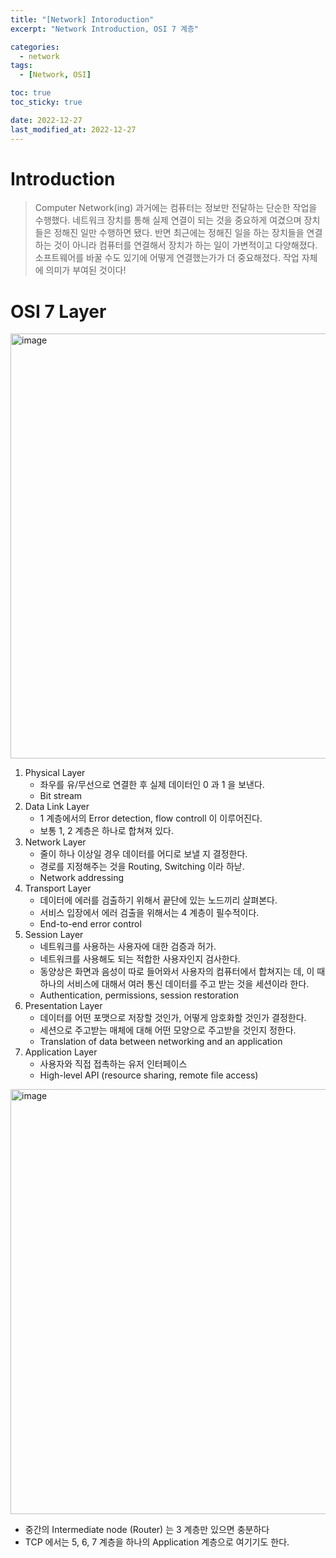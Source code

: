 ```yaml
---
title: "[Network] Intoroduction"
excerpt: "Network Introduction, OSI 7 계층"

categories:
  - network
tags:
  - [Network, OSI]

toc: true
toc_sticky: true

date: 2022-12-27
last_modified_at: 2022-12-27
---
```


# Introduction

> Computer Network(ing)
> 과거에는 컴퓨터는 정보만 전달하는 단순한 작업을 수행했다. 네트워크 장치를 통해 실제 연결이 되는 것을 중요하게 여겼으며 장치들은 정해진 일만 수행하면 됐다.
> 반면 최근에는 정해진 일을 하는 장치들을 연결하는 것이 아니라 컴퓨터를 연결해서 장치가 하는 일이 가변적이고 다양해졌다. 소프트웨어를 바꿀 수도 있기에 어떻게 연결했는가가 더 중요해졌다. 작업 자체에 의미가 부여된 것이다!

# OSI 7 Layer

<img width="680" alt="image" src="https://user-images.githubusercontent.com/56664567/209625879-608cb241-8e13-4728-b4cb-abfd55d8d635.png">

1. Physical Layer
   - 좌우를 유/무선으로 연결한 후 실제 데이터인 0 과 1 을 보낸다.
   - Bit stream
2. Data Link Layer
   - 1 계층에서의 Error detection, flow controll 이 이루어진다.
   - 보통 1, 2 계층은 하나로 합쳐져 있다.
3. Network Layer
   - 줄이 하나 이상일 경우 데이터를 어디로 보낼 지 결정한다.
   - 경로를 지정해주는 것을 Routing, Switching 이라 하낟.
   - Network addressing
4. Transport Layer
   - 데이터에 에러를 검출하기 위해서 끝단에 있는 노드끼리 살펴본다.
   - 서비스 입장에서 에러 검출을 위해서는 4 계층이 필수적이다.
   - End-to-end error control
5. Session Layer
   - 네트워크를 사용하는 사용자에 대한 검증과 허가.
   - 네트워크를 사용해도 되는 적합한 사용자인지 검사한다.
   - 동양상은 화면과 음성이 따로 들어와서 사용자의 컴퓨터에서 합쳐지는 데, 이 때 하나의 서비스에 대해서 여러 통신 데이터를 주고 받는 것을 세션이라 한다.
   - Authentication, permissions, session restoration
6. Presentation Layer
   - 데이터를 어떤 포맷으로 저장할 것인가, 어떻게 암호화할 것인가 결정한다.
   - 세션으로 주고받는 매체에 대해 어떤 모양으로 주고받을 것인지 정한다.
   - Translation of data between networking and an application
7. Application Layer
   - 사용자와 직접 접촉하는 유저 인터페이스
   - High-level API (resource sharing, remote file access)

<img width="680" alt="image" src="https://user-images.githubusercontent.com/56664567/209625914-788f82a6-ba86-4f9e-9162-3c3a5839160c.png">

- 중간의 Intermediate node (Router) 는 3 계층만 있으면 충분하다
- TCP 에서는 5, 6, 7 계층을 하나의 Application 계층으로 여기기도 한다.
